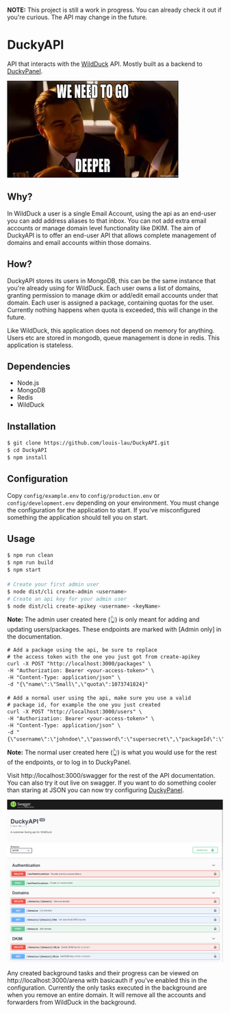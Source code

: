 __NOTE:__ This project is still a work in progress. You can already check it out if you're curious. The API may change in the future.

# DuckyAPI

API that interacts with the [WildDuck](https://github.com/nodemailer/wildduck) API. Mostly built as a backend to [DuckyPanel](https://github.com/louis-lau/DuckyPanel).


![We need to go deeper](docs/images/deeper.jpg)

## Why?
In WildDuck a user is a single Email Account, using the api as an end-user you can add address aliases to that inbox. You can not add extra email accounts or manage domain level functionality like DKIM. The aim of DuckyAPI is to offer an end-user API that allows complete management of domains and email accounts within those domains.

## How?
DuckyAPI stores its users in MongoDB, this can be the same instance that you're already using for WildDuck. Each user owns a list of domains, granting permission to manage dkim or add/edit email accounts under that domain. Each user is assigned a package, containing quotas for the user. Currently nothing happens when quota is exceeded, this will change in the future.

Like WildDuck, this application does not depend on memory for anything. Users etc are stored in mongodb, queue management is done in redis. This application is stateless.

## Dependencies
* Node.js
* MongoDB
* Redis
* WildDuck

## Installation
```bash
$ git clone https://github.com/louis-lau/DuckyAPI.git
$ cd DuckyAPI
$ npm install
```

## Configuration
Copy `config/example.env` to `config/production.env` or `config/development.env` depending on your environment. You must change the configuration for the application to start. If you've misconfigured something the application should tell you on start.

## Usage
```bash
$ npm run clean
$ npm run build
$ npm start

# Create your first admin user
$ node dist/cli create-admin <username>
# Create an api key for your admin user
$ node dist/cli create-apikey <username> <keyName>
```
**Note:** The admin user created here (👆) is only meant for adding and updating users/packages. These endpoints are marked with [Admin only] in the documentation. 
```
# Add a package using the api, be sure to replace
# the access token with the one you just got from create-apikey
curl -X POST "http://localhost:3000/packages" \
-H "Authorization: Bearer <your-access-token>" \
-H "Content-Type: application/json" \
-d "{\"name\":\"Small\",\"quota\":1073741824}"

# Add a normal user using the api, make sure you use a valid
# package id, for example the one you just created
curl -X POST "http://localhost:3000/users" \
-H "Authorization: Bearer <your-access-token>" \
-H "Content-Type: application/json" \
-d "{\"username\":\"johndoe\",\"password\":\"supersecret\",\"packageId\":\"5d49e11f600a423ffc0b1297\"}"
```
**Note:** The normal user created here (👆) is what you would use for the rest of the endpoints, or to log in to DuckyPanel.

Visit http://localhost:3000/swagger for the rest of the API documentation. You can also try it out live on swagger.
If you want to do something cooler than staring at JSON you can now try configuring [DuckyPanel](https://github.com/louis-lau/DuckyPanel).

![Swagger API documentation screenshot](docs/images/swagger.png)

Any created background tasks and their progress can be viewed on http://localhost:3000/arena with basicauth if you've enabled this in the configuration. Currently the only tasks executed in the background are when you remove an entire domain. It will remove all the accounts and forwarders from WildDuck in the background.